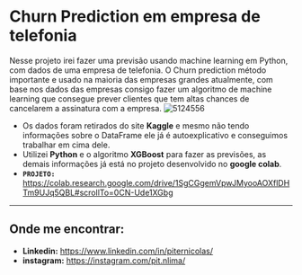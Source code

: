 # Churn Prediction em empresa de telefonia
Nesse projeto irei fazer uma previsão usando machine learning em Python, com dados de uma empresa de telefonia.
O Churn prediction método importante e usado na maioria das empresas grandes atualmente, com base nos dados das empresas consigo fazer um algoritmo de machine learning que consegue prever clientes que tem altas chances de cancelarem a assinatura com a empresa.
![5124556](https://github.com/Piternicolas/ChurnPrediction/assets/124289899/ab1101e8-12f4-43d9-8c38-c6ff370b26c1)
* Os dados foram retirados do site **Kaggle** e mesmo não tendo informações sobre o DataFrame ele já é autoexplicativo e conseguimos trabalhar em cima dele.
* Utilizei **Python** e o algoritmo **XGBoost** para fazer as previsões, as demais informações já está no projeto desenvolvido no **google colab**.
* **`PROJETO:`** https://colab.research.google.com/drive/1SgCGgemVpwJMyooAOXflDHTm9UJq5QBL#scrollTo=0CN-Ude1XGbg
---

## Onde me encontrar:
* **Linkedin:** https://www.linkedin.com/in/piternicolas/
* **instagram:** https://instagram.com/pit.nlima/
